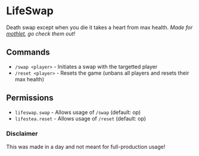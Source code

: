 # LifeSwap

Death swap except when you die it takes a heart from max health. *Made for [mothlet](https://www.youtube.com/channel/UCXJe1zf6xUxcTjjBwQK068w), go check them out!*

## Commands

- `/swap <player>` - Initiates a swap with the targetted player
- `/reset <player>` - Resets the game (unbans all players and resets their max health)

## Permissions

- `lifeswap.swap` - Allows usage of `/swap` (default: op)
- `lifestea.reset` - Allows usage of `/reset` (default: op)

### Disclaimer

This was made in a day and not meant for full-production usage!
